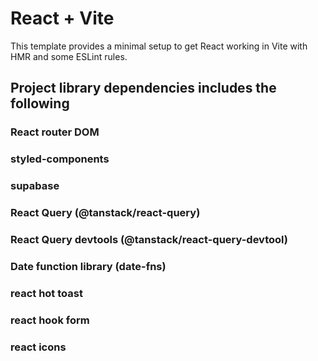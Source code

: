 # React + Vite

This template provides a minimal setup to get React working in Vite with HMR and some ESLint rules.

## Project library dependencies includes the following

### React router DOM

### styled-components

### supabase

### React Query (@tanstack/react-query)

### React Query devtools (@tanstack/react-query-devtool)

### Date function library (date-fns)

### react hot toast

### react hook form

### react icons
